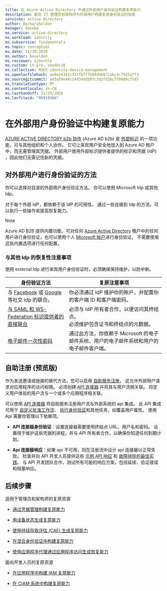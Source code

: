 ```yaml
---
title: 在 Azure Active Directory 中通过外部用户身份验证构建复原能力
description: 面向 IT 管理员和架构师为外部用户构建复原身份验证的指南
services: active-directory
author: BarbaraSelden
manager: daveba
ms.service: active-directory
ms.workload: identity
ms.subservice: fundamentals
ms.topic: conceptual
ms.date: 11/30/2020
ms.author: baselden
ms.reviewer: ajburnle
ms.custom: it-pro, seodec18
ms.collection: M365-identity-device-management
ms.openlocfilehash: ae8e24341c321fbfffb84d9b072abc4cf925aff3
ms.sourcegitcommit: a43a59e44c14d349d597c3d2fd2bc779989c71d7
ms.translationtype: MT
ms.contentlocale: zh-CN
ms.lasthandoff: 11/25/2020
ms.locfileid: "95919366"
---
```

# <a name="build-resilience-in-external-user-authentication"></a>在外部用户身份验证中构建复原能力

[AZURE ACTIVE DIRECTORY b2b 协作](https://docs.microsoft.com/azure/active-directory/external-identities/what-is-b2b) (Azure AD b2b) 是 [外部标识](https://docs.microsoft.com/azure/active-directory/external-identities/delegate-invitations) 的一项功能，可与其他组织和个人协作。 它可让来宾用户安全地加入到 Azure AD 租户中，而无需管理其凭据。 外部用户使用外部标识提供者提供的标识和凭据 (IdP) ，因此他们无需记住新的凭据。 

## <a name="ways-to-authenticate-external-users"></a>对外部用户进行身份验证的方法

你可以选择对目录的外部用户身份验证方法。 你可以使用 Microsoft Idp 或其他 Idp。

对于每个外部 IdP，都依赖于该 IdP 的可用性。 通过一些连接到 Idp 的方法，可以执行一些操作来提高恢复能力。

> [!NOTE] 
> Azure AD B2B 提供内置功能，可对任何 [Azure Active Directory](https://docs.microsoft.com/azure/active-directory) 租户中的任何用户进行身份验证，也可以使用个人 [Microsoft 帐户](https://account.microsoft.com/account)进行身份验证。 不需要使用这些内置选项进行任何配置。

### <a name="considerations-for-resilience-with-other-idps"></a>与其他 Idp 的恢复性注意事项

使用 external Idp 进行来宾用户身份验证时，必须确保保持维护，以防中断。

| 身份验证方法| 复原注意事项 |
| - | - |
| 与 [Facebook](https://docs.microsoft.com/azure/active-directory/external-identities/facebook-federation) 或 [Google](https://docs.microsoft.com/azure/active-directory/external-identities/google-federation)等社交 idp 的联合。| 你必须通过 IdP 维护你的帐户，并配置你的客户端 ID 和客户端密码。 |
| [与 SAML 和 WS-Federation 标识提供者的直接联合](https://docs.microsoft.com/azure/active-directory/external-identities/direct-federation)| 必须与 IdP 所有者合作，以便访问其终结点。 <br>必须维护包含证书和终结点的元数据。 |
| [电子邮件一次性密码](https://docs.microsoft.com/azure/active-directory/external-identities/one-time-passcode)| 通过此方法，你依赖于 Microsoft 的电子邮件系统、用户的电子邮件系统和用户的电子邮件客户端。 |


 

## <a name="self-service-sign-up-preview"></a>自助注册 (预览版) 

作为发送邀请或链接的替代方法，您可以启用 [自助服务注册](https://docs.microsoft.com/azure/active-directory/external-identities/self-service-sign-up-overview)。  这允许外部用户请求对应用程序的访问权限。 必须创建 [API 连接器](https://docs.microsoft.com/azure/active-directory/external-identities/self-service-sign-up-add-api-connector) 并将其与用户流相关联。 将定义用户体验的用户流与一个或多个应用程序相关联。 

可以使用 [API 连接器](https://docs.microsoft.com/azure/active-directory/external-identities/api-connectors-overview) 将自助服务注册用户流与外部系统的 api 集成。 此 API 集成可用于 [自定义批准工作流](https://docs.microsoft.com/azure/active-directory/external-identities/self-service-sign-up-add-approvals)、 [执行身份验证](https://docs.microsoft.com/azure/active-directory/external-identities/code-samples-self-service-sign-up)和其他任务，如覆盖用户属性。 使用 Api 需要你管理以下依赖项。

* **API 连接器身份验证**：设置连接器需要使用终结点 URL、用户名和密码。 设置用于维护这些凭据的进程，并与 API 所有者合作，以确保你知道任何到期计划。

* **Api 连接器响应**：如果 api 不可用，则在注册流中设计 api 连接器以正常失败。 检查并向 API 开发人员提供这些 [示例 API 响应](https://docs.microsoft.com/azure/active-directory/external-identities/self-service-sign-up-add-api-connector) 和 [故障排除的最佳实践](https://docs.microsoft.com/azure/active-directory/external-identities/self-service-sign-up-add-api-connector)。 与 API 开发团队合作，测试所有可能的响应方案，包括延续、验证错误和阻塞响应。 

## <a name="next-steps"></a>后续步骤
适用于管理员和架构师的复原资源
 
* [通过凭据管理构建复原能力](resilience-in-credentials.md)

* [用设备状态生成复原能力](resilience-with-device-states.md)

* [使用持续存取评估 (CAE) 生成复原能力 ](resilience-with-continuous-access-evaluation.md)

* [在混合身份验证中构建复原能力](resilience-in-hybrid.md)

* [使用应用程序代理通过应用程序访问生成恢复能力](resilience-on-premises-access.md)

面向开发人员的复原资源

* [在应用程序中构建 IAM 复原能力](resilience-app-development-overview.md)

* [在 CIAM 系统中构建复原能力](resilience-b2c.md)
 
